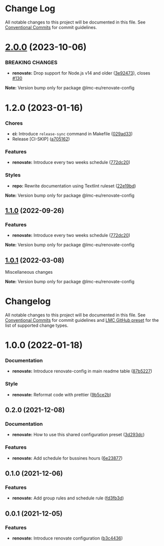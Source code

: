 # Change Log

All notable changes to this project will be documented in this file.
See [Conventional Commits](https://conventionalcommits.org) for commit guidelines.

<a name="2.0.0"></a>

# [2.0.0](https://github.com/lmc-eu/code-quality-tools/compare/@lmc-eu/renovate-config@1.2.0...@lmc-eu/renovate-config@2.0.0) (2023-10-06)

### BREAKING CHANGES

- **renovate:** Drop support for Node.js v14 and older ([3e92473](https://github.com/lmc-eu/code-quality-tools/commit/3e92473)), closes [#130](https://github.com/lmc-eu/code-quality-tools/issues/130)

**Note:** Version bump only for package @lmc-eu/renovate-config

<a name="1.2.0"></a>

# 1.2.0 (2023-01-16)

### Chores

- **ci:** Introduce `release-sync` command in Makefile ([029ad33](https://github.com/lmc-eu/code-quality-tools/commit/029ad33))
- Release [CI-SKIP] ([a705162](https://github.com/lmc-eu/code-quality-tools/commit/a705162))

### Features

- **renovate:** Introduce every two weeks schedule ([772dc20](https://github.com/lmc-eu/code-quality-tools/commit/772dc20))

### Styles

- **repo:** Rewrite documentation using Textlint ruleset ([22e19bd](https://github.com/lmc-eu/code-quality-tools/commit/22e19bd))

**Note:** Version bump only for package @lmc-eu/renovate-config

<a name="1.1.0"></a>

## [1.1.0](https://github.com/lmc-eu/code-quality-tools/compare/@lmc-eu/renovate-config@1.0.1...@lmc-eu/renovate-config@1.1.0) (2022-09-26)

### Features

- **renovate:** Introduce every two weeks schedule ([772dc20](https://github.com/lmc-eu/code-quality-tools/commit/772dc20))

**Note:** Version bump only for package @lmc-eu/renovate-config

<a name="1.0.1"></a>

## [1.0.1](https://github.com/lmc-eu/code-quality-tools/compare/@lmc-eu/renovate-config@1.0.0...@lmc-eu/renovate-config@1.0.1) (2022-03-08)

Miscellaneous changes

**Note:** Version bump only for package @lmc-eu/renovate-config

# Changelog

All notable changes to this project will be documented in this file.
See [Conventional Commits](https://conventionalcommits.org) for commit guidelines and [LMC GitHub preset](https://github.com/lmc-eu/code-quality-tools/tree/main/packages/conventional-changelog-lmc-github) for the list of supported change types.

<a name="1.0.0"></a>

# 1.0.0 (2022-01-18)

### Documentation

- **renovate:** Introduce renovate-config in main readme table ([87b5227](https://github.com/lmc-eu/code-quality-tools/commit/87b5227))

### Style

- **renovate:** Reformat code with prettier ([9b5ce2b](https://github.com/lmc-eu/code-quality-tools/commit/9b5ce2b))

<a name="0.2.0"></a>

## 0.2.0 (2021-12-08)

### Documentation

- **renovate:** How to use this shared configuration preset ([3d293dc](https://github.com/lmc-eu/code-quality-tools/commit/3d293dc))

### Features

- **renovate:** Add schedule for bussines hours ([6e23877](https://github.com/lmc-eu/code-quality-tools/commit/6e23877))

<a name="0.1.0"></a>

## 0.1.0 (2021-12-06)

### Features

- **renovate:** Add group rules and schedule rule ([fd3fb3d](https://github.com/lmc-eu/code-quality-tools/commit/fd3fb3d))

<a name="0.0.1"></a>

## 0.0.1 (2021-12-05)

### Features

- **renovate:** Introduce renovate configuration ([b3c4436](https://github.com/lmc-eu/code-quality-tools/commit/b3c4436))
